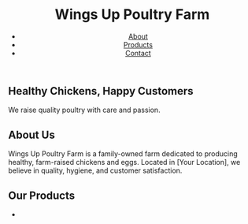 <!DOCTYPE html>
<html lang="en">
<head>
  <meta charset="UTF-8" />
  <meta name="viewport" content="width=device-width, initial-scale=1.0"/>
  <title>Wings Up Poultry Farm</title>
  <link rel="stylesheet" href="styles.css">
</head>
<body>
  <header>
    <h1>Wings Up Poultry Farm</h1>
    <nav>
      <ul>
        <li><a href="#about">About</a></li>
        <li><a href="#products">Products</a></li>
        <li><a href="#contact">Contact</a></li>
      </ul>
    </nav>
  </header>

  <section id="hero">
    <h2>Healthy Chickens, Happy Customers</h2>
    <p>We raise quality poultry with care and passion.</p>
  </section>

  <section id="about">
    <h2>About Us</h2>
    <p>Wings Up Poultry Farm is a family-owned farm dedicated to producing healthy, farm-raised chickens and eggs. Located in [Your Location], we believe in quality, hygiene, and customer satisfaction.</p>
  </section>

  <section id="products">
    <h2>Our Products</h2>
    <ul>
      <li>
